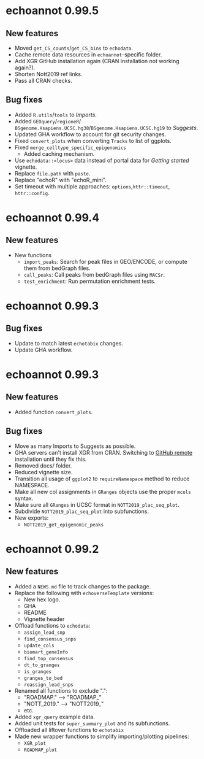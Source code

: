 # echoannot 0.99.5

## New features 

* Moved `get_CS_counts`/`get_CS_bins` to `echodata`.   
* Cache remote data resources in `echoannot`-specific folder. 
* Add XGR GitHub installation again (CRAN installation not working again?). 
* Shorten Nott2019 ref links. 
* Pass all CRAN checks. 

## Bug fixes 

* Added `R.utils`/`tools` to *Imports*.  
* Added `GEOquery`/`regioneR`/
`BSgenome.Hsapiens.UCSC.hg38`/`BSgenome.Hsapiens.UCSC.hg19` to *Suggests*.  
* Updated GHA workflow to account for git security changes. 
* Fixed `convert_plots` when converting `Tracks` to list of ggplots.
* Fixed `merge_celltype_specific_epigenomics`
    - Added caching mechanism. 
* Use `echodata::<locus>` data instead of portal data for
*Getting started* vignette.
* Replace `file.path` with `paste`. 
* Replace "echoR" with "echoR_mini".
* Set timeout with multiple approaches: 
`options`,`httr::timeout`, `httr::config`. 

# echoannot 0.99.4

## New features 

* New functions
    - `import_peaks`: Search for peak files in GEO/ENCODE, or compute them 
    from bedGraph files. 
    - `call_peaks`: Call peaks from bedGraph files using `MACSr`. 
    - `test_enrichment`: Run permutation enrichment tests.

# echoannot 0.99.3

## Bug fixes 

* Update to match latest `echotabix` changes.
* Update GHA workflow.

# echoannot 0.99.3

## New features

* Added function `convert_plots`.

## Bug fixes 

* Move as many Imports to Suggests as possible. 
* GHA servers can't install XGR from CRAN. Switching to 
[GitHub remote](github::hfang-bristol/XGR) installation until they fix this. 
* Removed docs/ folder. 
* Reduced vignette size. 
* Transition all usage of `ggplot2` to `requireNamespace` method to reduce
NAMESPACE.
* Make all new col assignments in `GRanges` objects use the proper `mcols` syntax.
* Make sure all `GRanges` in UCSC format in `NOTT2019_plac_seq_plot`.
* Subdivide `NOTT2019_plac_seq_plot` into subfunctions. 
* New exports:
    - `NOTT2019_get_epigenomic_peaks`

# echoannot 0.99.2

## New features 

* Added a `NEWS.md` file to track changes to the package.
* Replace the following with `echoverseTemplate` versions:
    - New hex logo.
    - GHA
    - README
    - Vignette header
* Offload functions to `echodata`:
    - `assign_lead_snp`
    - `find_consensus_snps`
    - `update_cols`
    - `biomart_geneInfo`
    - `find_top_consensus`
    - `dt_to_granges`
    - `is_granges`
    - `granges_to_bed`
    - `reassign_lead_snps`
* Renamed all functions to exclude ".":
    - "ROADMAP." --> "ROADMAP_"
    - "NOTT_2019." --> "NOTT2019_"
    - etc.
* Added `xgr_query` example data. 
* Added unit tests for `super_summary_plot` and its subfunctions.
* Offloaded all liftover functions to `echotabix`
* Made new wrapper functions to simplify importing/plotting pipelines:
    - `XGR_plot`
    - `ROADMAP_plot`
